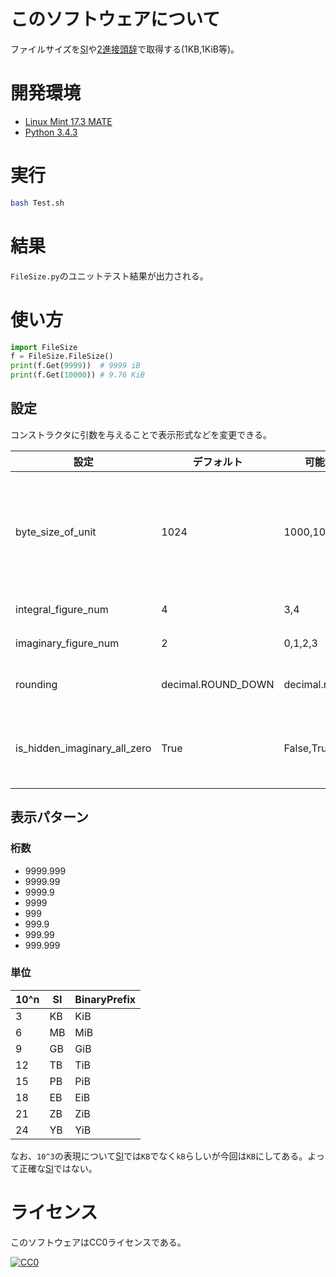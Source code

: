 ﻿# このソフトウェアについて

ファイルサイズを[SI](https://ja.wikipedia.org/wiki/%E5%9B%BD%E9%9A%9B%E5%8D%98%E4%BD%8D%E7%B3%BB)や[2進接頭辞](https://ja.wikipedia.org/wiki/2%E9%80%B2%E6%8E%A5%E9%A0%AD%E8%BE%9E)で取得する(1KB,1KiB等)。

# 開発環境

* [Linux Mint 17.3 MATE](https://www.linuxmint.com/rel_rosa_mate.php)
* [Python 3.4.3](https://www.python.org/downloads/release/python-343/)

# 実行

```sh
bash Test.sh
```

# 結果

`FileSize.py`のユニットテスト結果が出力される。

# 使い方

```python
import FileSize
f = FileSize.FileSize()
print(f.Get(9999))  # 9999 iB
print(f.Get(10000)) # 9.76 KiB
```

## 設定

コンストラクタに引数を与えることで表示形式などを変更できる。

設定|デフォルト|可能範囲|説明
----|---------|--------|----
byte_size_of_unit|1024|1000,1024|1000なら[SI](https://ja.wikipedia.org/wiki/%E5%9B%BD%E9%9A%9B%E5%8D%98%E4%BD%8D%E7%B3%BB),1024なら[2進接頭辞](https://ja.wikipedia.org/wiki/2%E9%80%B2%E6%8E%A5%E9%A0%AD%E8%BE%9E)として算出する
integral_figure_num|4|3,4|整数部の桁数
imaginary_figure_num|2|0,1,2,3|虚数部の桁数
rounding|decimal.ROUND_DOWN|decimal.rounding|算出時の丸め方式
is_hidden_imaginary_all_zero|True|False,True|虚数部がすべてゼロなら省略する

## 表示パターン

### 桁数

* 9999.999
* 9999.99
* 9999.9
* 9999
* 999
* 999.9
* 999.99
* 999.999

### 単位

10^n|SI|BinaryPrefix
----|--|------------
3|KB|KiB
6|MB|MiB
9|GB|GiB
12|TB|TiB
15|PB|PiB
18|EB|EiB
21|ZB|ZiB
24|YB|YiB

なお、`10^3`の表現について[SI](https://ja.wikipedia.org/wiki/%E5%9B%BD%E9%9A%9B%E5%8D%98%E4%BD%8D%E7%B3%BB)では`KB`でなく`kB`らしいが今回は`KB`にしてある。よって正確な[SI](https://ja.wikipedia.org/wiki/%E5%9B%BD%E9%9A%9B%E5%8D%98%E4%BD%8D%E7%B3%BB)ではない。

# ライセンス #

このソフトウェアはCC0ライセンスである。

[![CC0](http://i.creativecommons.org/p/zero/1.0/88x31.png "CC0")](http://creativecommons.org/publicdomain/zero/1.0/deed.ja)
